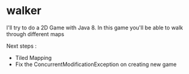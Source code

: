 # walker
I'll try to do a 2D Game with Java 8.
In this game you'll be able to walk through different maps

Next steps :
- Tiled Mapping
- Fix the ConcurrentModificationException on creating new game
